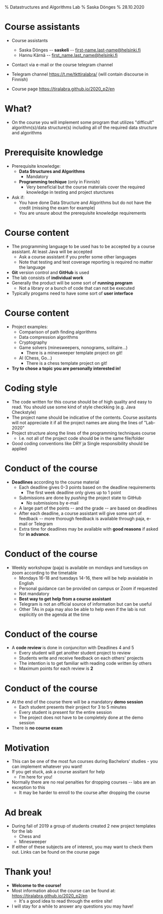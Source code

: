 % Datastructures and Algorithms Lab
% Saska Dönges
% 28.10.2020

# Course assistants

- Course assistants
    - Saska Dönges -- **saskeli** -- first-name.last-name@helsinki.fi
    - Hannu Kärnä -- first_name.last_name@helsinki.fi
- Contact via e-mail or the course telegram channel

- Telegram channel https://t.me/tkttiralabra/ (will contain discourse in Finnish)
- Course page https://tiralabra.github.io/2020_p2/en

# What?

- On the course you will implement some program that utilizes "difficult" algorithm(s)/data structure(s) including all of the required data structure and algorithms

# Prerequisite knowledge

- Prerequisite knowledge:
    - **Data Structures and Algorithms**
        - Mandatory
    - **Programming techique** (only in Finnish)
        - Very beneficial but the course materials cover the required knowledge in testing and project sturctures
- Ask if:
    - You have done Data Structure and Algorithms but do not have the credit (missing the exam for example)
    - You are unsure about the prerequisite knowledge requirements

# Course content

- The programming language to be used has to be accepted by a course assistant. At least Java will be accepted
    - Ask a course assistant if you prefer some other languages
    - Note that testing and test coverage reporting is required no matter the language
- **Git** version control and **GitHub** is used
- The lab consists of **individual work**
- Generally the product will be some sort of **running program**
    - Not a library or a bunch of code that can not be executed
- Typically progams need to have some sort of **user interface**

# Course content

- Project examples:
    - Comparison of path finding algorithms
    - Data compression algorithms
    - Cryptography
    - Game solvers (minesweepers, nonograms, solitaire...)
        - There is a minesweeper template project on git!
    - AI (Chess, Go...)
        - There is a chess template project on git!
- **Try to chose a topic you are personally interested in!**

# Coding style

- The code written for this course should be of high quality and easy to read. You should use some kind of style checkking (e.g. Java Checkstyle)
- The project name should be indicative of the contents. Course assitants will not appreciate it if all the project names are along the lines of "Lab-2020"
- Project structure along the lines of the programming techniques course
    - I.e. not all of the project code should be in the same file/folder
- Good coding conventions like DRY ja Single responsibility should be applied

# Conduct of the course

- **Deadlines** according to the course material
    - Each deadline gives 0-3 points based on the deadline requirements
        - The first week deadline only gives up to 1 point
    - Submissions are done by *pushing* the project state to GitHub
        - No submissions by e-mail
    - A large part of the points -- and the grade -- are based on deadlines
    - After each deadline, a course assistant will give some sort of feedback -- more thorough feedback is available through paja, e-mail or Telegram
    - Extra time for deadlines may be available with **good reasons** if asked for **in advance**.


# Conduct of the course

- Weekly workshopw (paja) is available on mondays and tuesdays on zoom according to the timetable
    - Mondays 16-18 and tuesdays 14-16, there will be help avaialable in English
    - Personal guidance can be provided on campus or Zoom if requested
    - Not mandatory
    - **Best way to get help from a course assistant**
    - Telegram is not an official source of information but can be useful
    - Other TAs in paja may also be able to help even if the lab is not explicitly on the agenda at the time

# Conduct of the course

- A **code review** is done in conjunciton with Deadlines 4 and 5
    - Every student will get another student project to review
    - Students write and receive feedback on each others' projects
    - The intention is to get familiar with reading code written by others
    - Maximum points for each review is **2**

# Conduct of the course

- At the end of the course there will be a mandatory **demo session**
    - Each student presents their project for 3 to 5 minutes
    - Every student is present for the entire session
    - The project does not have to be completely done at the demo session
- There is **no course exam**

# Motivation

- This can be one of the most fun courses during Bachelors' studies - you can implement whatever you want!
- If you get stuck, ask a course assitant for help
    - I'm here for you!
- Normally there are no real penalties for dropping courses -- labs are an exception to this
    - It may be harder to enroll to the course after dropping the course

# Ad break

- During fall of 2019 a group of students created 2 new project templates for the lab
    - Chess and
    - Minesweeper
- If either of these subjects are of interest, you may want to check them out. Links can be found on the course page

# Thank you!

- **Welcome to the course!**
- Most information about the course can be found at: https://tiralabra.github.io/2020_p2/en
    - It's a good idea to read through the entire site!
- I will stay for a while to answer any questions you may have!
